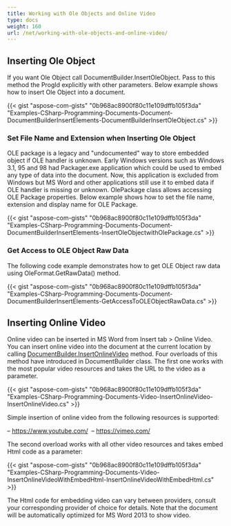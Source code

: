 ```yaml
---
title: Working with Ole Objects and Online Video
type: docs
weight: 160
url: /net/working-with-ole-objects-and-online-video/
---
```


## **Inserting Ole Object**
If you want Ole Object call DocumentBuilder.InsertOleObject. Pass to this method the ProgId explicitly with other parameters. Below example shows how to insert Ole Object into a document.

{{< gist "aspose-com-gists" "0b968ac8900f80c11e109dffb105f3da" "Examples-CSharp-Programming-Documents-Document-DocumentBuilderInsertElements-DocumentBuilderInsertOleObject.cs" >}}
### **Set File Name and Extension when Inserting Ole Object**
OLE package is a legacy and "undocumented" way to store embedded object if OLE handler is unknown. Early Windows versions such as Windows 3.1, 95 and 98 had Packager.exe application which could be used to embed any type of data into the document. Now, this application is excluded from Windows but MS Word and other applications still use it to embed data if OLE handler is missing or unknown. OlePackage class allows accessing OLE Package properties. Below example shows how to set the file name, extension and display name for OLE Package.

{{< gist "aspose-com-gists" "0b968ac8900f80c11e109dffb105f3da" "Examples-CSharp-Programming-Documents-Document-DocumentBuilderInsertElements-InsertOleObjectwithOlePackage.cs" >}}
### **Get Access to OLE Object Raw Data**
The following code example demonstrates how to get OLE Object raw data using OleFormat.GetRawData() method.

{{< gist "aspose-com-gists" "0b968ac8900f80c11e109dffb105f3da" "Examples-CSharp-Programming-Documents-Document-DocumentBuilderInsertElements-GetAccessToOLEObjectRawData.cs" >}}
## **Inserting Online Video**
Online video can be inserted in MS Word from Insert tab > Online Video. You can insert online video into the document at the current location by calling [DocumentBuilder.InsertOnlineVideo](http://www.aspose.com/api/net/words/aspose.words/documentbuilder/methods/insertonlinevideo/index) method. Four overloads of this method have introduced in DocumentBuilder class. The first one works with the most popular video resources and takes the URL to the video as a parameter. 

{{< gist "aspose-com-gists" "0b968ac8900f80c11e109dffb105f3da" "Examples-CSharp-Programming-Documents-Video-InsertOnlineVideo-InsertOnlineVideo.cs" >}}


Simple insertion of online video from the following resources is supported:

– <https://www.youtube.com/> 
– <https://vimeo.com/>

The second overload works with all other video resources and takes embed Html code as a parameter:

{{< gist "aspose-com-gists" "0b968ac8900f80c11e109dffb105f3da" "Examples-CSharp-Programming-Documents-Video-InsertOnlineVideoWithEmbedHtml-InsertOnlineVideoWithEmbedHtml.cs" >}}

The Html code for embedding video can vary between providers, consult your corresponding provider of choice for details. Note that the document will be automatically optimized for MS Word 2013 to show video.

